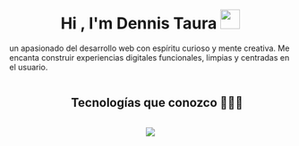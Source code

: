 <h1 align="center"><b>Hi , I'm Dennis Taura </b><img src="https://media.giphy.com/media/hvRJCLFzcasrR4ia7z/giphy.gif" width="35"></h1>

<p>un apasionado del desarrollo web con espíritu curioso y mente creativa. Me encanta construir experiencias digitales funcionales, limpias y centradas en el usuario.</p>

<!--h1 without bottom border-->
<div id="user-content-toc">
  <ul align="center">
    <summary><h2 style="display: inline-block">Tecnologías que conozco 👨🏻‍💻</h2></summary>
  </ul>
</div>
<!--tech stack icons-->
<p align="center">
  <a href="https://skillicons.dev">
    <img src="https://skillicons.dev/icons?i=git,aws,vscode,html,css,js,php,wordpress,figma,firebase,github,java,cpp,cs,dotnet,discord,ai,ps&perline=14" />
  </a>
</p>
<!--
**dtaura/dtaura** is a ✨ _special_ ✨ repository because its `README.md` (this file) appears on your GitHub profile.

Here are some ideas to get you started:

- 🔭 I’m currently working on ...
- 🌱 I’m currently learning ...
- 👯 I’m looking to collaborate on ...
- 🤔 I’m looking for help with ...
- 💬 Ask me about ...
- 📫 How to reach me: ...
- 😄 Pronouns: ...
- ⚡ Fun fact: ...
-->

